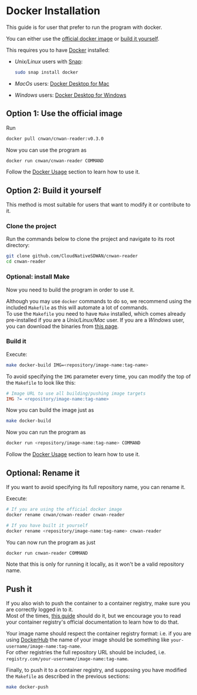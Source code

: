 # Docker Installation

This guide is for user that prefer to run the program with docker.

You can either use the [official docker image](#use-the-official-image) or
[build it yourself](#build-it-yoursel).

This requires you to have [Docker](https://www.docker.com/get-started)
installed:

* *Unix/Linux* users with
  [Snap](https://snapcraft.io/docs/installing-snapd):

  ```bash
  sudo snap install docker
  ```

* *MacOs* users:
  [Docker Desktop for Mac](https://hub.docker.com/editions/community/docker-ce-desktop-mac/)
* *Windows* users:
  [Docker Desktop for Windows](https://hub.docker.com/editions/community/docker-ce-desktop-windows/)

## Option 1: Use the official image

Run

```bash
docker pull cnwan/cnwan-reader:v0.3.0
```

Now you can use the program as

```bash
docker run cnwan/cnwan-reader COMMAND
```

Follow the [Docker Usage](./docker-usage.md) section to learn how to use it.

## Option 2: Build it yourself

This method is most suitable for users that want to modify it or contribute
to it.  

### Clone the project

Run the commands below to clone the project and navigate to its root directory:

```bash
git clone github.com/CloudNativeSDWAN/cnwan-reader
cd cnwan-reader
```

### Optional: install Make

Now you need to build the program in order to use it.

Although you may use `docker` commands to do so, we recommend using the
included `Makefile` as this will automate a lot of commands.  
To use the `Makefile` you need to have `Make` installed, which comes already
pre-installed if you are a *Unix/Linux/Mac* user. If you are a *Windows* user,
you can download the binaries from
[this page](http://gnuwin32.sourceforge.net/packages/make.htm).

### Build it

Execute:

```bash
make docker-build IMG=<repository/image-name:tag-name>
```

To avoid specifying the `IMG` parameter every time, you can modify the top
of the `Makefile` to look like this:

```Makefile
# Image URL to use all building/pushing image targets
IMG ?= <repository/image-name:tag-name>
```

Now you can build the image just as

```bash
make docker-build
```

Now you can run the program as

```bash
docker run <repository/image-name:tag-name> COMMAND
```

Follow the [Docker Usage](./docker-usage.md) section to learn how to use it.

## Optional: Rename it

If you want to avoid specifying its full repository name, you can rename it.

Execute:

```bash
# If you are using the official docker image
docker rename cnwan/cnwan-reader cnwan-reader

# If you have built it yourself
docker rename <repository/image-name:tag-name> cnwan-reader
```

You can now run the program as just

```bash
docker run cnwan-reader COMMAND
```

Note that this is only for running it locally, as it won't be a valid
repository name.

## Push it

If you also wish to push the container to a container registry, make sure you
are correctly logged in to it.  
Most of the times, [this guide](https://docs.docker.com/engine/reference/commandline/login/)
should do it, but we encourage you to read your container registry's official
documentation to learn how to do that.  

Your image name should respect the container registry format: i.e. if you are
using [DockerHub](https://hub.docker.com/) the name of your image should be
something like `your-username/image-name:tag-name`.  
For other registries the full repository URL should be included, i.e.
`registry.com/your-username/image-name:tag-name`.

Finally, to push it to a container registry, and supposing you have modified
the `Makefile` as described in the previous sections:

```bash
make docker-push
```
